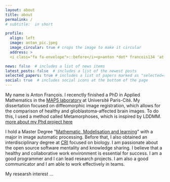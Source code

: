 ```yaml
---
layout: about
title: about
permalink: /
# subtitle:  in short

profile:
  align: left
  image: anton_pic.jpeg
  image_circular: true # crops the image to make it circular
  address: >
  <i class="fa fa-envelope">::before</i><p>anton *dot* francois134 'at' gmail *dot* com </p>

news: false  # includes a list of news items
latest_posts: false  # includes a list of the newest posts
selected_papers: true # includes a list of papers marked as "selected={true}"
social: true  # includes social icons at the bottom of the page
---
```


My name is Anton François. I recenctly finished a PhD in Applied Mathematics in the [MAP5 laboratory](https://map5.mi.parisdescartes.fr) at Université Paris-Cité. My dissertation focused on diffeomorphic image registration, which allows for the comparison of healthy and glioblastoma-affected brain images. To do this, I used a method called Metamorphoses, which is inspired by LDDMM. [more about my Phd project here](https://antonfrancois.github.io/projects/1_project/)

I hold a Master Degree "[Mathematic, Modelisation and learning](https://math-info.u-paris.fr/master-mathematiques-et-applications/specialite-mathematiques-modelisation-apprentissage/)" with a major in image automatic processing. Before that, I also obtained an interdisciplinary degree at [CRI](https://www.learningplanetinstitute.org) focused on biology. I am passionate about the open source software mentality and knowledge sharing. I believe that a healthy and collaborative work environment is essential for success. I am a good programmer and I can lead research projects. I am also a good communicator and I am able to work effectively in teams.

My researsh interest 
...
